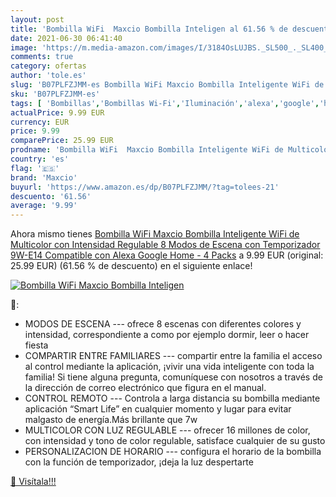 ```yaml
---
layout: post
title: 'Bombilla WiFi  Maxcio Bombilla Inteligen al 61.56 % de descuento'
date: 2021-06-30 06:41:40
image: 'https://m.media-amazon.com/images/I/3184OsLUJBS._SL500_._SL400_.jpg'
comments: true
category: ofertas
author: 'tole.es'
slug: 'B07PLFZJMM-es Bombilla WiFi Maxcio Bombilla Inteligente WiFi de...'
sku: 'B07PLFZJMM-es'
tags: [ 'Bombillas','Bombillas Wi-Fi','Iluminación','alexa','google','home','maxcio', ]
actualPrice: 9.99 EUR
currency: EUR
price: 9.99
comparePrice: 25.99 EUR
prodname: 'Bombilla WiFi  Maxcio Bombilla Inteligente WiFi de Multicolor con Intensidad Regulable  8 Modos de Escena con Temporizador  9W-E14  Compatible con Alexa  Google Home - 4 Packs'
country: 'es'
flag: '🇪🇸'
brand: 'Maxcio'
buyurl: 'https://www.amazon.es/dp/B07PLFZJMM/?tag=tolees-21'
descuento: '61.56'
average: '9.99'
---
```


Ahora mismo tienes [Bombilla WiFi  Maxcio Bombilla Inteligente WiFi de Multicolor con Intensidad Regulable  8 Modos de Escena con Temporizador  9W-E14  Compatible con Alexa  Google Home - 4 Packs](https://www.amazon.es/dp/B07PLFZJMM/?tag=tolees-21) a 9.99 EUR (original: 25.99 EUR) (61.56 %  de descuento) en el siguiente enlace!

[![Bombilla WiFi  Maxcio Bombilla Inteligen](https://m.media-amazon.com/images/I/3184OsLUJBS._SL500_._SL400_.jpg)](https://www.amazon.es/dp/B07PLFZJMM/?tag=tolees-21)

🔎:

- MODOS DE ESCENA --- ofrece 8 escenas con diferentes colores y intensidad, correspondiente a como por ejemplo dormir, leer o hacer fiesta
- COMPARTIR ENTRE FAMILIARES --- compartir entre la familia el acceso al control mediante la aplicación, ¡vivir una vida inteligente con toda la familia! Si tiene alguna pregunta, comuníquese con nosotros a través de la dirección de correo electrónico que figura en el manual.
- CONTROL REMOTO --- Controla a larga distancia su bombilla mediante aplicación “Smart Life” en cualquier momento y lugar para evitar malgasto de energía.Más brillante que 7w
- MULTICOLOR CON LUZ REGULABLE --- ofrecer 16 millones de color, con intensidad y tono de color regulable, satisface cualquier de su gusto
- PERSONALIZACION DE HORARIO --- configura el horario de la bombilla con la función de temporizador, ¡deja la luz despertarte

[🛒 Visítala!!!](https://www.amazon.es/dp/B07PLFZJMM/?tag=tolees-21)
